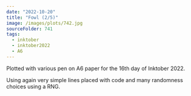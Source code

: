 ```yaml
---
date: "2022-10-20"
title: "Fowl (2/5)"
image: /images/plots/742.jpg
sourceFolder: 741
tags:
  - inktober
  - inktober2022
  - A6
---
```


Plotted with various pen on A6 paper for the 16th day of Inktober 2022.

Using again very simple lines placed with code and many randomness choices using a RNG.